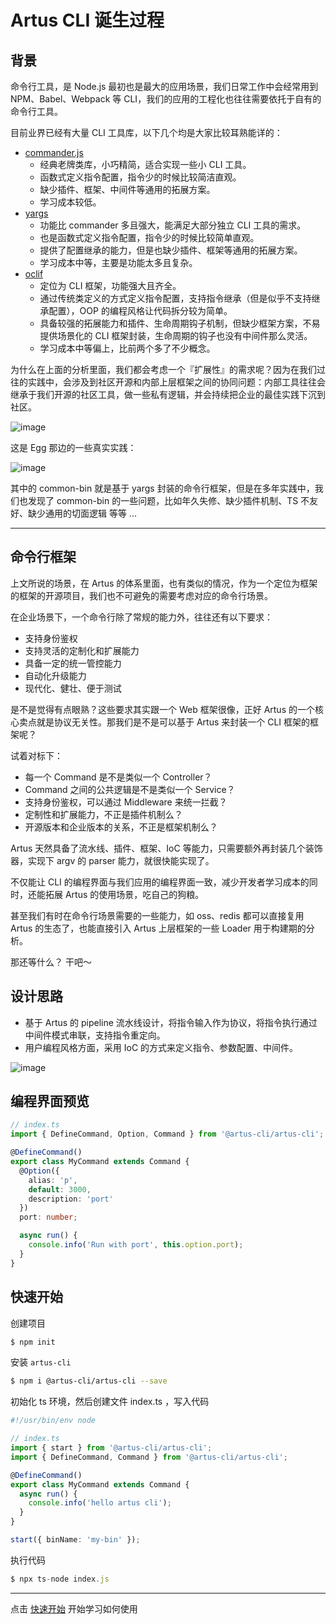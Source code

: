 # Artus CLI 诞生过程

## 背景

命令行工具，是 Node.js 最初也是最大的应用场景，我们日常工作中会经常用到 NPM、Babel、Webpack 等 CLI，我们的应用的工程化也往往需要依托于自有的命令行工具。

目前业界已经有大量 CLI 工具库，以下几个均是大家比较耳熟能详的：

- [commander.js](https://github.com/tj/commander.js)
  - 经典老牌类库，小巧精简，适合实现一些小 CLI 工具。
  - 函数式定义指令配置，指令少的时候比较简洁直观。
  - 缺少插件、框架、中间件等通用的拓展方案。
  - 学习成本较低。
- [yargs](https://github.com/yargs/yargs)
  - 功能比 commander 多且强大，能满足大部分独立 CLI 工具的需求。
  - 也是函数式定义指令配置，指令少的时候比较简单直观。
  - 提供了配置继承的能力，但是也缺少插件、框架等通用的拓展方案。
  - 学习成本中等，主要是功能太多且复杂。
- [oclif](https://oclif.io/)
  - 定位为 CLI 框架，功能强大且齐全。
  - 通过传统类定义的方式定义指令配置，支持指令继承（但是似乎不支持继承配置），OOP 的编程风格让代码拆分较为简单。
  - 具备较强的拓展能力和插件、生命周期钩子机制，但缺少框架方案，不易提供场景化的 CLI 框架封装，生命周期的钩子也没有中间件那么灵活。
  - 学习成本中等偏上，比前两个多了不少概念。

为什么在上面的分析里面，我们都会考虑一个『扩展性』的需求呢？因为在我们过往的实践中，会涉及到社区开源和内部上层框架之间的协同问题：内部工具往往会继承于我们开源的社区工具，做一些私有逻辑，并会持续把企业的最佳实践下沉到社区。

![image](https://user-images.githubusercontent.com/5856440/208103377-57ba656b-30bc-4329-88f1-35f0aa3cfaff.png)

这是 Egg 那边的一些真实实践：

![image](https://user-images.githubusercontent.com/5856440/208103403-dfdeb7c4-70bd-4415-b2d8-c3730b763fef.png)

其中的 common-bin 就是基于 yargs 封装的命令行框架，但是在多年实践中，我们也发现了 common-bin 的一些问题，比如年久失修、缺少插件机制、TS 不友好、缺少通用的切面逻辑 等等 ... 

---

## 命令行框架

上文所说的场景，在 Artus 的体系里面，也有类似的情况，作为一个定位为框架的框架的开源项目，我们也不可避免的需要考虑对应的命令行场景。

在企业场景下，一个命令行除了常规的能力外，往往还有以下要求：

- 支持身份鉴权
- 支持灵活的定制化和扩展能力
- 具备一定的统一管控能力
- 自动化升级能力
- 现代化、健壮、便于测试

是不是觉得有点眼熟？这些要求其实跟一个 Web 框架很像，正好 Artus 的一个核心卖点就是协议无关性。那我们是不是可以基于 Artus 来封装一个 CLI 框架的框架呢？

试着对标下：

- 每一个 Command 是不是类似一个 Controller？
- Command 之间的公共逻辑是不是类似一个 Service？
- 支持身份鉴权，可以通过 Middleware 来统一拦截？
- 定制性和扩展能力，不正是插件机制么？ 
- 开源版本和企业版本的关系，不正是框架机制么？

Artus 天然具备了流水线、插件、框架、IoC 等能力，只需要额外再封装几个装饰器，实现下 argv 的 parser 能力，就很快能实现了。

不仅能让 CLI 的编程界面与我们应用的编程界面一致，减少开发者学习成本的同时，还能拓展 Artus 的使用场景，吃自己的狗粮。

甚至我们有时在命令行场景需要的一些能力，如 oss、redis 都可以直接复用 Artus 的生态了，也能直接引入 Artus 上层框架的一些 Loader 用于构建期的分析。

那还等什么？ 干吧～

## 设计思路

- 基于 Artus 的 pipeline 流水线设计，将指令输入作为协议，将指令执行通过中间件模式串联，支持指令重定向。
- 用户编程风格方面，采用 IoC 的方式来定义指令、参数配置、中间件。

![image](https://user-images.githubusercontent.com/5856440/208103431-5efab2c8-d848-4b46-8d9e-fe0922e51e23.png)

## 编程界面预览

```typescript
// index.ts
import { DefineCommand, Option, Command } from '@artus-cli/artus-cli';

@DefineCommand()
export class MyCommand extends Command {
  @Option({
    alias: 'p',
    default: 3000,
    description: 'port'
  })
  port: number;

  async run() {
    console.info('Run with port', this.option.port);
  }
}
```

## 快速开始

创建项目

```bash
$ npm init
```

安装 `artus-cli`

```bash
$ npm i @artus-cli/artus-cli --save
```

初始化 ts 环境，然后创建文件 index.ts ，写入代码

```typescript
#!/usr/bin/env node

// index.ts
import { start } from '@artus-cli/artus-cli';
import { DefineCommand, Command } from '@artus-cli/artus-cli';

@DefineCommand()
export class MyCommand extends Command {
  async run() {
    console.info('hello artus cli');
  }
}

start({ binName: 'my-bin' });
```

执行代码

```typescript
$ npx ts-node index.js
```

---

点击 [快速开始](./quickstart) 开始学习如何使用

